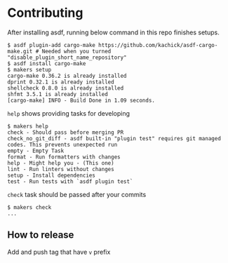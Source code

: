 # Contributing

After installing asdf, running below command in this repo finishes setups.

```console
$ asdf plugin-add cargo-make https://github.com/kachick/asdf-cargo-make.git # Needed when you turned "disable_plugin_short_name_repository"
$ asdf install cargo-make
$ makers setup
cargo-make 0.36.2 is already installed
dprint 0.32.1 is already installed
shellcheck 0.8.0 is already installed
shfmt 3.5.1 is already installed
[cargo-make] INFO - Build Done in 1.09 seconds.
```

`help` shows providing tasks for developing

```console
$ makers help
check - Should pass before merging PR
check_no_git_diff - asdf built-in "plugin test" requires git managed codes. This prevents unexpected run
empty - Empty Task
format - Run formatters with changes
help - Might help you - (This one)
lint - Run linters without changes
setup - Install dependencies
test - Run tests with `asdf plugin test`
```

`check` task should be passed after your commits

```console
$ makers check
...
```

## How to release

Add and push tag that have `v` prefix
